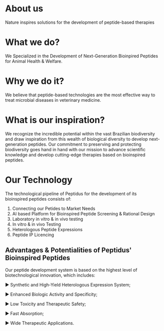 # About us

Nature inspires solutions for the development of peptide-based therapies

# What we do?

We Specialized in the Development of Next-Generation Bioinpired Peptides for Animal Health & Welfare.

# Why we do it?

We believe that peptide-based technologies are the most effective way to treat microbial diseases in veterinary medicine.

# What is our inspiration?

We recognize the incredible potential within the vast Brazilian biodiversity and draw inspiration from this wealth of biological diversity to develop next-generation peptides.
Our commitment to preserving and protecting biodiversity goes hand in hand with our mission to advance scientific knowledge and develop cutting-edge therapies based on bioinspired peptides.

# Our Technology

The technological pipeline of Peptidus for the development of its bioinspired peptides consists of:

1. Connecting our Petides to Market Needs
2. AI based Platform for Bioinspired Peptide Screening & Rational Design
3. Laboratory in vitro & in vivo testing
4. In vitro & in vivo Testing
5. Heterologous Peptide Expressions
6. Peptide IP Licencing

## Advantages & Potentialities of Peptidus' Bioinspired Peptides

Our peptide development system is based on the highest level of biotechnological innovation, which includes:

► Synthetic and High-Yield Heterologous Expression System;

► Enhanced Biologic Activity and Specificity;

► Low Toxicity and Therapeutic Safety;

► Fast Absorption;

► Wide Therapeutic Applications.
